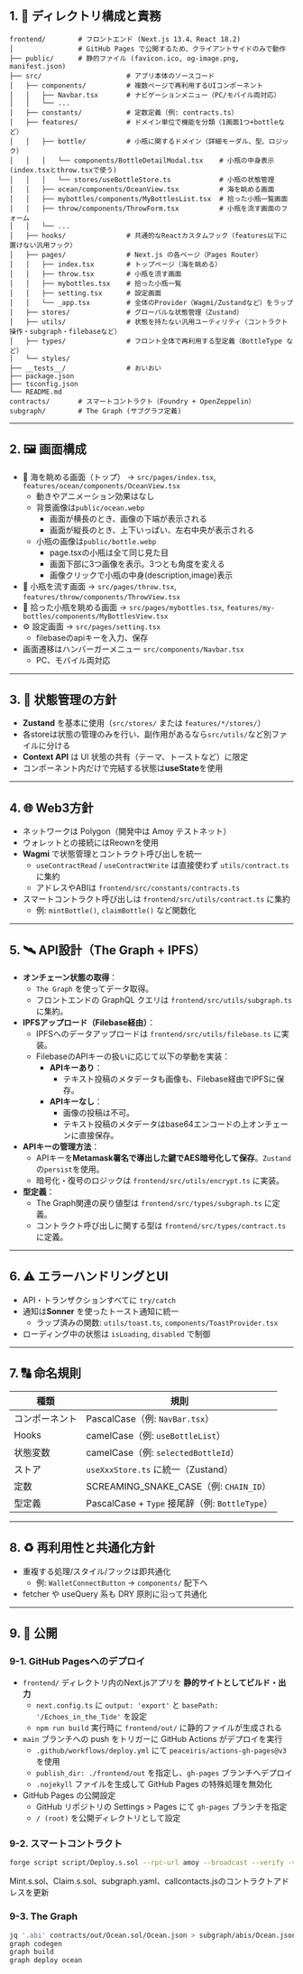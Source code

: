 ## 1. 📁 ディレクトリ構成と責務

```
frontend/        # フロントエンド (Next.js 13.4、React 18.2)
│                # GitHub Pages で公開するため、クライアントサイドのみで動作
├── public/      # 静的ファイル (favicon.ico, og-image.png, manifest.json)
├── src/                     # アプリ本体のソースコード
│   ├── components/          # 複数ページで再利用するUIコンポーネント
│   │   ├── Navbar.tsx       # ナビゲーションメニュー（PC/モバイル両対応）
│   │   └── ...
│   ├── constants/           # 定数定義（例: contracts.ts）
│   ├── features/            # ドメイン単位で機能を分類（1画面1つ+bottleなど）
│   │   ├── bottle/          # 小瓶に関するドメイン（詳細モーダル、型、ロジック）
│   │   │   └── components/BottleDetailModal.tsx    # 小瓶の中身表示(index.tsxとthrow.tsxで使う)
│   │   │   └── stores/useBottleStore.ts            # 小瓶の状態管理
│   │   ├── ocean/components/OceanView.tsx          # 海を眺める画面
│   │   ├── mybottles/components/MyBottlesList.tsx  # 拾った小瓶一覧画面
│   │   ├── throw/components/ThrowForm.tsx          # 小瓶を流す画面のフォーム
│   │   └── ...
│   ├── hooks/               # 共通的なReactカスタムフック（features以下に置けない汎用フック）
│   ├── pages/               # Next.js の各ページ（Pages Router）
│   │   ├── index.tsx        # トップページ（海を眺める）
│   │   ├── throw.tsx        # 小瓶を流す画面
│   │   ├── mybottles.tsx    # 拾った小瓶一覧
│   │   ├── setting.tsx      # 設定画面
│   │   └── _app.tsx         # 全体のProvider（Wagmi/Zustandなど）をラップ
│   ├── stores/              # グローバルな状態管理（Zustand）
│   ├── utils/               # 状態を持たない汎用ユーティリティ（コントラクト操作・subgraph・filebaseなど）
│   ├── types/               # フロント全体で再利用する型定義（BottleType など）
│   └── styles/
├── __tests__/               # おいおい
├── package.json
├── tsconfig.json
└── README.md
contracts/       # スマートコントラクト（Foundry + OpenZeppelin）
subgraph/        # The Graph (サブグラフ定義)

```

---

## 2. 🖼️ 画面構成

- 🌊 海を眺める画面（トップ） → `src/pages/index.tsx`, `features/ocean/components/OceanView.tsx`
    - 動きやアニメーション効果はなし
    - 背景画像は`public/ocean.webp`
        - 画面が横長のとき、画像の下端が表示される
        - 画面が縦長のとき、上下いっぱい、左右中央が表示される
    - 小瓶の画像は`public/bottle.webp`
        - page.tsxの小瓶は全て同じ見た目
        - 画面下部に3つ画像を表示。3つとも角度を変える
        - 画像クリックで小瓶の中身(description,image)表示
- 📝 小瓶を流す画面 → `src/pages/throw.tsx`, `features/throw/components/ThrowView.tsx`
- 📜 拾った小瓶を眺める画面 → `src/pages/mybottles.tsx`, `features/my-bottles/components/MyBottlesView.tsx`
- ⚙️ 設定画面 → `src/pages/setting.tsx`
    - filebaseのapiキーを入力、保存
- 画面遷移はハンバーガーメニュー `src/components/Navbar.tsx`
    - PC、モバイル両対応

---

## 3. 🧠 状態管理の方針

- **Zustand** を基本に使用（`src/stores/` または `features/*/stores/`）
- 各storeは状態の管理のみを行い、副作用があるなら`src/utils/`など別ファイルに分ける
- **Context API** は UI 状態の共有（テーマ、トーストなど）に限定
- コンポーネント内だけで完結する状態は**useState**を使用

---

## 4. 🌐 Web3方針

- ネットワークは Polygon（開発中は Amoy テストネット）
- ウォレットとの接続にはReownを使用
- **Wagmi** で状態管理とコントラクト呼び出しを統一
    - `useContractRead` / `useContractWrite` は直接使わず `utils/contract.ts` に集約
    - アドレスやABIは `frontend/src/constants/contracts.ts`
- スマートコントラクト呼び出しは `frontend/src/utils/contract.ts` に集約
    - 例: `mintBottle()`, `claimBottle()` など関数化

---

## 5. 🛰️ API設計（The Graph + IPFS）

- **オンチェーン状態の取得**：
    - `The Graph` を使ってデータ取得。
    - フロントエンドの GraphQL クエリは `frontend/src/utils/subgraph.ts` に集約。
- **IPFSアップロード（Filebase経由）**：
    - IPFSへのデータアップロードは `frontend/src/utils/filebase.ts` に実装。
    - FilebaseのAPIキーの扱いに応じて以下の挙動を実装：
        - **APIキーあり**：
            - テキスト投稿のメタデータも画像も、Filebase経由でIPFSに保存。
        - **APIキーなし**：
            - 画像の投稿は不可。
            - テキスト投稿のメタデータはbase64エンコードの上オンチェーンに直接保存。
- **APIキーの管理方法**：
    - APIキーを**Metamask署名で導出した鍵でAES暗号化して保存**。`Zustand`の`persist`を使用。
    - 暗号化・復号のロジックは `frontend/src/utils/encrypt.ts` に実装。
- **型定義**：
    - The Graph関連の戻り値型は `frontend/src/types/subgraph.ts` に定義。
    - コントラクト呼び出しに関する型は `frontend/src/types/contract.ts` に定義。

---

## 6. ⚠️ エラーハンドリングとUI

- API・トランザクションすべてに `try/catch`
- 通知は**Sonner** を使ったトースト通知に統一
    - ラップ済みの関数: `utils/toast.ts`, `components/ToastProvider.tsx`
- ローディング中の状態は `isLoading`, `disabled` で制御

---

## 7. 🔠 命名規則

| 種類 | 規則 |
| --- | --- |
| コンポーネント | PascalCase（例: `NavBar.tsx`） |
| Hooks | camelCase（例: `useBottleList`） |
| 状態変数 | camelCase（例: `selectedBottleId`） |
| ストア | `useXxxStore.ts` に統一（Zustand） |
| 定数 | SCREAMING_SNAKE_CASE（例: `CHAIN_ID`） |
| 型定義 | PascalCase + `Type` 接尾辞（例: `BottleType`） |

---

## 8. ♻️ 再利用性と共通化方針

- 重複する処理/スタイル/フックは即共通化
    - 例: `WalletConnectButton` → `components/` 配下へ
- fetcher や useQuery 系も DRY 原則に沿って共通化

---

## 9. 🚀 公開

### 9-1. GitHub Pagesへのデプロイ

- `frontend/` ディレクトリ内のNext.jsアプリを **静的サイトとしてビルド・出力**
    - `next.config.ts` に `output: 'export'` と `basePath: '/Echoes_in_the_Tide'` を設定
    - `npm run build` 実行時に `frontend/out/` に静的ファイルが生成される
- `main` ブランチへの push をトリガーに GitHub Actions がデプロイを実行
    - `.github/workflows/deploy.yml` にて `peaceiris/actions-gh-pages@v3` を使用
    - `publish_dir: ./frontend/out` を指定し、`gh-pages` ブランチへデプロイ
    - `.nojekyll` ファイルを生成して GitHub Pages の特殊処理を無効化
- GitHub Pages の公開設定
    - GitHub リポジトリの Settings > Pages にて `gh-pages` ブランチを指定
    - `/ (root)` を公開ディレクトリとして設定

### 9-2. スマートコントラクト

```bash
forge script script/Deploy.s.sol --rpc-url amoy --broadcast --verify -vvvv
```

Mint.s.sol、Claim.s.sol、subgraph.yaml、callcontacts.jsのコントラクトアドレスを更新

### 9-3. **The Graph**

```bash
jq '.abi' contracts/out/Ocean.sol/Ocean.json > subgraph/abis/Ocean.json
graph codegen
graph build
graph deploy ocean
```
